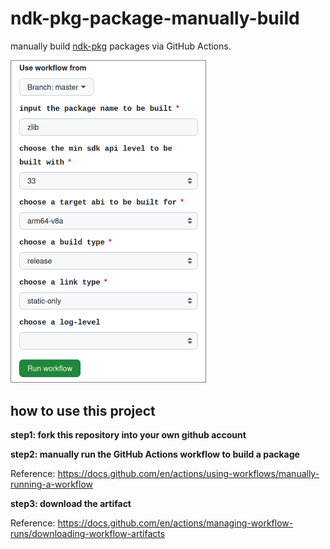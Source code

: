 # ndk-pkg-package-manually-build

manually build [ndk-pkg](https://github.com/leleliu008/ndk-pkg) packages via GitHub Actions.

<img src="1.png" width="311px" style="border: 1px solid gray;" >

## how to use this project

**step1: fork this repository into your own github account**

**step2: manually run the GitHub Actions workflow to build a package**

Reference: <https://docs.github.com/en/actions/using-workflows/manually-running-a-workflow>

**step3: download the artifact**

Reference: <https://docs.github.com/en/actions/managing-workflow-runs/downloading-workflow-artifacts>
